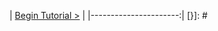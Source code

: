 [{]: <helper> (nav_step)
| [Begin Tutorial >](manuals/views/step1.md) |
|----------------------:|
[}]: #